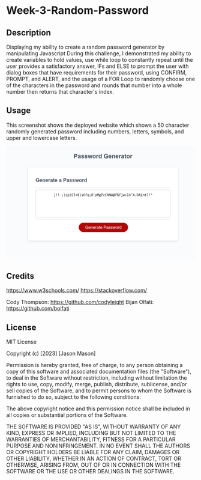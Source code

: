 # Week-3-Random-Password

## Description
Displaying my ability to create a random password generator by manipulating Javascript During this challenge, I demonstrated my ability to create variables to hold values, use while loop to constantly repeat until the user provides a satisfactory answer, IFs and ELSE to prompt the user with dialog boxes that have requirements for their password, using CONFIRM, PROMPT, and ALERT, and the usage of a FOR Loop to randomly choose one of the characters in the password and rounds that number into a whole number then returns that character's index.

## Usage
This screenshot shows the deployed website which shows a 50 character randomly generated password including numbers, letters, symbols, and upper and lowercase letters.

![alt text](Assets\images\screenshotW3.png)

## Credits
https://www.w3schools.com/
https://stackoverflow.com/

Cody Thompson: https://github.com/codyleight 
Bijan Olfati: https://github.com/bolfati

## License
MIT License

Copyright (c) [2023] [Jason Mason]

Permission is hereby granted, free of charge, to any person obtaining a copy of this software and associated documentation files (the "Software"), to deal in the Software without restriction, including without limitation the rights to use, copy, modify, merge, publish, distribute, sublicense, and/or sell copies of the Software, and to permit persons to whom the Software is furnished to do so, subject to the following conditions:

The above copyright notice and this permission notice shall be included in all copies or substantial portions of the Software.

THE SOFTWARE IS PROVIDED "AS IS", WITHOUT WARRANTY OF ANY KIND, EXPRESS OR IMPLIED, INCLUDING BUT NOT LIMITED TO THE WARRANTIES OF MERCHANTABILITY, FITNESS FOR A PARTICULAR PURPOSE AND NONINFRINGEMENT. IN NO EVENT SHALL THE AUTHORS OR COPYRIGHT HOLDERS BE LIABLE FOR ANY CLAIM, DAMAGES OR OTHER LIABILITY, WHETHER IN AN ACTION OF CONTRACT, TORT OR OTHERWISE, ARISING FROM, OUT OF OR IN CONNECTION WITH THE SOFTWARE OR THE USE OR OTHER DEALINGS IN THE SOFTWARE.